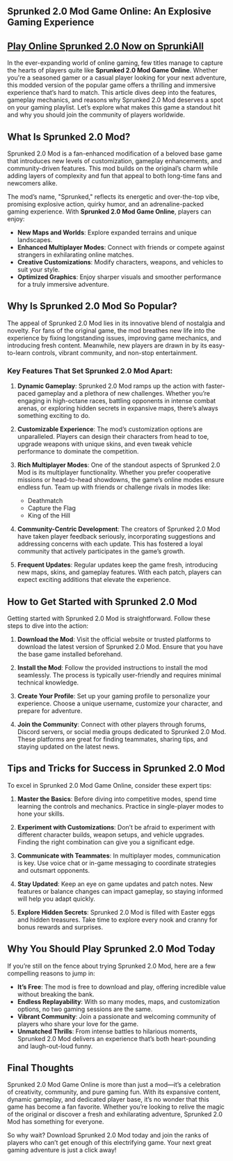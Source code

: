 ## Sprunked 2.0 Mod Game Online: An Explosive Gaming Experience

## [Play Online Sprunked 2.0 Now on SprunkiAll](https://sprunkiall.com)

In the ever-expanding world of online gaming, few titles manage to capture the hearts of players quite like **Sprunked 2.0 Mod Game Online**. Whether you're a seasoned gamer or a casual player looking for your next adventure, this modded version of the popular game offers a thrilling and immersive experience that’s hard to match. This article dives deep into the features, gameplay mechanics, and reasons why Sprunked 2.0 Mod deserves a spot on your gaming playlist. Let’s explore what makes this game a standout hit and why you should join the community of players worldwide.

## What Is Sprunked 2.0 Mod?

Sprunked 2.0 Mod is a fan-enhanced modification of a beloved base game that introduces new levels of customization, gameplay enhancements, and community-driven features. This mod builds on the original’s charm while adding layers of complexity and fun that appeal to both long-time fans and newcomers alike.

The mod’s name, "Sprunked," reflects its energetic and over-the-top vibe, promising explosive action, quirky humor, and an adrenaline-packed gaming experience. With **Sprunked 2.0 Mod Game Online**, players can enjoy:

- **New Maps and Worlds**: Explore expanded terrains and unique landscapes.
- **Enhanced Multiplayer Modes**: Connect with friends or compete against strangers in exhilarating online matches.
- **Creative Customizations**: Modify characters, weapons, and vehicles to suit your style.
- **Optimized Graphics**: Enjoy sharper visuals and smoother performance for a truly immersive adventure.

## Why Is Sprunked 2.0 Mod So Popular?

The appeal of Sprunked 2.0 Mod lies in its innovative blend of nostalgia and novelty. For fans of the original game, the mod breathes new life into the experience by fixing longstanding issues, improving game mechanics, and introducing fresh content. Meanwhile, new players are drawn in by its easy-to-learn controls, vibrant community, and non-stop entertainment.

### Key Features That Set Sprunked 2.0 Mod Apart:

1. **Dynamic Gameplay**:
   Sprunked 2.0 Mod ramps up the action with faster-paced gameplay and a plethora of new challenges. Whether you’re engaging in high-octane races, battling opponents in intense combat arenas, or exploring hidden secrets in expansive maps, there’s always something exciting to do.

2. **Customizable Experience**:
   The mod’s customization options are unparalleled. Players can design their characters from head to toe, upgrade weapons with unique skins, and even tweak vehicle performance to dominate the competition.

3. **Rich Multiplayer Modes**:
   One of the standout aspects of Sprunked 2.0 Mod is its multiplayer functionality. Whether you prefer cooperative missions or head-to-head showdowns, the game’s online modes ensure endless fun. Team up with friends or challenge rivals in modes like:
   - Deathmatch
   - Capture the Flag
   - King of the Hill

4. **Community-Centric Development**:
   The creators of Sprunked 2.0 Mod have taken player feedback seriously, incorporating suggestions and addressing concerns with each update. This has fostered a loyal community that actively participates in the game’s growth.

5. **Frequent Updates**:
   Regular updates keep the game fresh, introducing new maps, skins, and gameplay features. With each patch, players can expect exciting additions that elevate the experience.

## How to Get Started with Sprunked 2.0 Mod

Getting started with Sprunked 2.0 Mod is straightforward. Follow these steps to dive into the action:

1. **Download the Mod**:
   Visit the official website or trusted platforms to download the latest version of Sprunked 2.0 Mod. Ensure that you have the base game installed beforehand.

2. **Install the Mod**:
   Follow the provided instructions to install the mod seamlessly. The process is typically user-friendly and requires minimal technical knowledge.

3. **Create Your Profile**:
   Set up your gaming profile to personalize your experience. Choose a unique username, customize your character, and prepare for adventure.

4. **Join the Community**:
   Connect with other players through forums, Discord servers, or social media groups dedicated to Sprunked 2.0 Mod. These platforms are great for finding teammates, sharing tips, and staying updated on the latest news.

## Tips and Tricks for Success in Sprunked 2.0 Mod

To excel in Sprunked 2.0 Mod Game Online, consider these expert tips:

1. **Master the Basics**:
   Before diving into competitive modes, spend time learning the controls and mechanics. Practice in single-player modes to hone your skills.

2. **Experiment with Customizations**:
   Don’t be afraid to experiment with different character builds, weapon setups, and vehicle upgrades. Finding the right combination can give you a significant edge.

3. **Communicate with Teammates**:
   In multiplayer modes, communication is key. Use voice chat or in-game messaging to coordinate strategies and outsmart opponents.

4. **Stay Updated**:
   Keep an eye on game updates and patch notes. New features or balance changes can impact gameplay, so staying informed will help you adapt quickly.

5. **Explore Hidden Secrets**:
   Sprunked 2.0 Mod is filled with Easter eggs and hidden treasures. Take time to explore every nook and cranny for bonus rewards and surprises.

## Why You Should Play Sprunked 2.0 Mod Today

If you’re still on the fence about trying Sprunked 2.0 Mod, here are a few compelling reasons to jump in:

- **It’s Free**: The mod is free to download and play, offering incredible value without breaking the bank.
- **Endless Replayability**: With so many modes, maps, and customization options, no two gaming sessions are the same.
- **Vibrant Community**: Join a passionate and welcoming community of players who share your love for the game.
- **Unmatched Thrills**: From intense battles to hilarious moments, Sprunked 2.0 Mod delivers an experience that’s both heart-pounding and laugh-out-loud funny.

## Final Thoughts

Sprunked 2.0 Mod Game Online is more than just a mod—it’s a celebration of creativity, community, and pure gaming fun. With its expansive content, dynamic gameplay, and dedicated player base, it’s no wonder that this game has become a fan favorite. Whether you’re looking to relive the magic of the original or discover a fresh and exhilarating adventure, Sprunked 2.0 Mod has something for everyone.

So why wait? Download Sprunked 2.0 Mod today and join the ranks of players who can’t get enough of this electrifying game. Your next great gaming adventure is just a click away!

